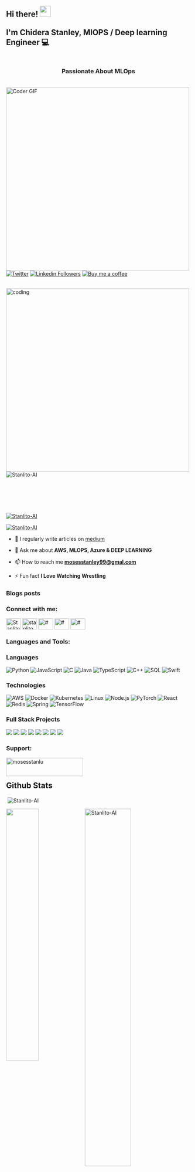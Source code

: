 

<h2 align="left">

  <br>Hi there! <img src="https://user-images.githubusercontent.com/42378118/110234147-e3259600-7f4e-11eb-95be-0c4047144dea.gif" width="30"><br>
  <br> I'm Chidera Stanley,  MlOPS / Deep learning Engineer :computer:<br>
  <br> <h3 align="center"> Passionate About MLOps</h3>
  <br> 
    <span>
    <img src="https://media.giphy.com/media/SWoSkN6DxTszqIKEqv/giphy.gif" alt="Coder GIF" width="500"> 
    [![Twitter](https://img.shields.io/badge/Twitter-blue?style=social&logo=twitter)](https://twitter.com/Stanlito20)
    [![Linkedin Followers](https://img.shields.io/badge/LinkedIn-255k-blue?style=social&logo=linkedin)](https://www.linkedin.com/in/stanlito/)
    [![Buy me a coffee](https://img.shields.io/static/v1.svg?label=Buy%20me%20a%20coffee&message=🥨&color=black&logo=buy%20me%20a%20coffee&logoColor=white&labelColor=6f4e37)](https://www.buymeacoffee.com/mosesstanlu)
    </span>
 
</h2> 
<br>




 <img align="left" alt="coding" width="500" src="https://www.digitalonus.com/wp-content/uploads/2019/07/DOU-GIF4.gif"> 




<p align="left"> <img src="https://komarev.com/ghpvc/?username=ann-afame&label=Profile%20views&color=0e75b6&style=flat" alt="Stanlito-AI" /> </p>


<br>
<br>
<br>
<br>
<p align="left"> <a href="https://github.com/ryo-ma/github-profile-trophy"><img src="https://github-profile-trophy.vercel.app/?username=Stanlito-AI" alt="Stanlito-AI" /></a> </p>

<p align="left"> <a href="https://twitter.com/Stanlito-AI" target="blank"><img src="https://img.shields.io/twitter/follow/Stanlito20?logo=twitter&style=for-the-badge" alt="Stanlito-AI" /></a> </p>


- 📝 I regularly write articles on [medium](https://medium.com/@mosesstanley99)

- 💬 Ask me about **AWS, MLOPS, Azure & DEEP LEARNING**

- 📫 How to reach me **mosesstanley99@gmal.com**

- ⚡ Fun fact **I Love Watching Wrestling**

### Blogs posts
<!-- BLOG-POST-LIST:START -->
<!-- BLOG-POST-LIST:END -->

<h3 align="left">Connect with me:</h3>
<p align="left">
<a href="https://twitter.com/Stanlito20" target="blank"><img align="center" src="https://raw.githubusercontent.com/rahuldkjain/github-profile-readme-generator/master/src/images/icons/Social/twitter.svg" alt="Stanlito20" height="30" width="40" /></a>
<a href="https://linkedin.com/in/stanlito" target="blank"><img align="center" src="https://raw.githubusercontent.com/rahuldkjain/github-profile-readme-generator/master/src/images/icons/Social/linked-in-alt.svg" alt="stanlito" height="30" width="40" /></a>
<a href="https://instagram.com/" target="blank"><img align="center" src="https://raw.githubusercontent.com/rahuldkjain/github-profile-readme-generator/master/src/images/icons/Social/instagram.svg" alt="#" height="30" width="40" /></a>
<a href="https://medium.com/" target="blank"><img align="center" src="https://raw.githubusercontent.com/rahuldkjain/github-profile-readme-generator/master/src/images/icons/Social/medium.svg" alt="#" height="30" width="40" /></a>
<a href="https://www.youtube.com/c/" target="blank"><img align="center" src="https://raw.githubusercontent.com/rahuldkjain/github-profile-readme-generator/master/src/images/icons/Social/youtube.svg" alt="#" height="30" width="40" /></a>
</p>

<h3 align="left">Languages and Tools:</h3>

### Languages

![Python](https://img.shields.io/badge/-Python-000?&logo=Python)
![JavaScript](https://img.shields.io/badge/-JavaScript-000?&logo=JavaScript)
![C](https://img.shields.io/badge/-C-000?&logo=C)
![Java](https://img.shields.io/badge/-Java-000?&logo=Java&logoColor=007396)
![TypeScript](https://img.shields.io/badge/-TypeScript-000?&logo=TypeScript)
![C++](https://img.shields.io/badge/-C++-000?&logo=c%2b%2b&logoColor=00599C)
![SQL](https://img.shields.io/badge/-SQL-000?&logo=MySQL)
![Swift](https://img.shields.io/badge/-Swift-000?&logo=Swift)

### Technologies

![AWS](https://img.shields.io/badge/-AWS-000?&logo=Amazon-AWS&logoColor=F90)
![Docker](https://img.shields.io/badge/-Docker-000?&logo=Docker)
![Kubernetes](https://img.shields.io/badge/-Kubernetes-000?&logo=Kubernetes)
![Linux](https://img.shields.io/badge/-Linux-000?&logo=Linux)
![Node.js](https://img.shields.io/badge/-Node.js-000?&logo=node.js)
![PyTorch](https://img.shields.io/badge/-PyTorch-000?&logo=PyTorch)
![React](https://img.shields.io/badge/-React-000?&logo=React)
![Redis](https://img.shields.io/badge/-Redis-000?&logo=Redis)
![Spring](https://img.shields.io/badge/-Spring-000?&logo=Spring)
![TensorFlow](https://img.shields.io/badge/-TensorFlow-000?&logo=TensorFlow)

### Full Stack Projects

[![](https://img.shields.io/badge/-🧬%20My%20Website-000)](https://stanlito-ai.github.io)
[![](https://img.shields.io/badge/-🧬20Mlops_kidney_disease-000)](https://github.com/Stanlito-AI/Mlops_kidney_disease)
[![](https://img.shields.io/badge/-🦠%20mlproject_regression-000)](https://github.com/Stanlito-AI/mlproject_regression)
[![](https://img.shields.io/badge/-📝%20MLOPS_cv-000)](https://github.com/Stanlito-AI/MLOPS_cv)
[![](https://img.shields.io/badge/-🔬%20MLOps_ML-000)](https://github.com/Stanlito-AI/MLOps_ML)
[![](https://img.shields.io/badge/-🛰%20MLOps_DS-000)](https://github.com/Stanlito-AI/MLOps_DS)
[![](https://img.shields.io/badge/-🔊%20MLOps_dev-000)](https://github.com/Stanlito-AI/MLOps_dev)
[![](https://img.shields.io/badge/-🗺%20MLOps_deploy-000)](https://github.com/Stanlito-AI/MLOps_deploy)



<h3 align="left">Support:</h3>
<p><a href="https://www.buymeacoffee.com/mosesstanlu"> <img align="left" src="https://cdn.buymeacoffee.com/buttons/v2/default-yellow.png" height="50" width="210" alt="mosesstanlu" /></a></p><br><br>








<h2> Github Stats </h2> 
<p>&nbsp;<img align="center" src="https://github-readme-stats.vercel.app/api?username=Stanlito-AI&theme=tokyonight&show_icons=true&locale=en" alt="Stanlito-AI" /></p>
<a href="https://github.com/muskanrani/github-readme-stats"><img align="left" width="42%" src="https://github-readme-stats.vercel.app/api/top-langs/?username=Stanlito-AI&layout=compact&theme=tokyonight" /></a>
<img width="50%" src="https://github-readme-streak-stats.herokuapp.com/?user=Stanlito-AI&theme=tokyonight" alt="Stanlito-AI" />
<br/>

![](https://komarev.com/ghpvc/?username=muskanrani&color=brightgreen)
![](https://visitor-badge.glitch.me/badge?page_id=muskanrani.muskanrani)



<img height="120" alt="Thanks for visiting me" width="100%" src="https://raw.githubusercontent.com/BrunnerLivio/brunnerlivio/master/images/marquee.svg" />
<p align="center">
  <img src="https://capsule-render.vercel.app/api?type=waving&color=gradient&height=60&section=footer&width=100"/>
</p>





